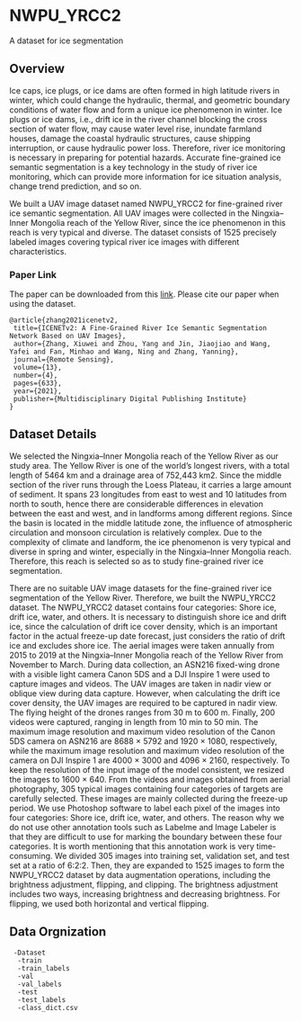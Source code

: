 # NWPU_YRCC2
A dataset for ice segmentation
## Overview
Ice caps, ice plugs, or ice dams are often formed in high latitude rivers in winter, which could change the hydraulic, thermal, and geometric boundary conditions of water flow and form a unique ice phenomenon in winter. Ice plugs or ice dams, i.e., drift ice in the river channel blocking the cross section of water flow, may cause water level rise, inundate farmland houses, damage the coastal hydraulic structures, cause shipping interruption, or cause hydraulic power loss. Therefore, river ice monitoring is necessary in preparing for potential hazards. Accurate fine-grained ice semantic segmentation is a key technology in the study of river ice monitoring, which can provide more information for ice situation analysis, change trend prediction, and so on.

We built a UAV image dataset named NWPU_YRCC2 for fine-grained river ice semantic segmentation. All UAV images were collected in the Ningxia–Inner Mongolia reach of the Yellow River, since the ice phenomenon in this reach is very typical and diverse. The dataset consists of 1525 precisely labeled images covering typical river ice images with different characteristics.
### Paper Link
The paper can be downloaded from this [link](https://www.researchgate.net/publication/349258007_ICENETv2_A_Fine-Grained_River_Ice_Semantic_Segmentation_Network_Based_on_UAV_Images).
Please cite our paper when using the dataset.
 ```
@article{zhang2021icenetv2,
  title={ICENETv2: A Fine-Grained River Ice Semantic Segmentation Network Based on UAV Images},
  author={Zhang, Xiuwei and Zhou, Yang and Jin, Jiaojiao and Wang, Yafei and Fan, Minhao and Wang, Ning and Zhang, Yanning},
  journal={Remote Sensing},
  volume={13},
  number={4},
  pages={633},
  year={2021},
  publisher={Multidisciplinary Digital Publishing Institute}
}
```
## Dataset Details
We selected the Ningxia–Inner Mongolia reach of the Yellow River as our study area. The Yellow River is one of the world’s longest rivers, with a total length of 5464 km and a drainage area of 752,443 km2. Since the middle section of the river runs through the Loess Plateau, it carries a large amount of sediment. It spans 23 longitudes from east to west and 10 latitudes from north to south, hence there are considerable differences in elevation between the east and west, and in landforms among different regions. Since the basin is located in the middle latitude zone, the influence of atmospheric circulation and monsoon circulation is relatively complex. Due to the complexity of climate and landform, the ice phenomenon is very typical and diverse in spring and winter, especially in the Ningxia–Inner Mongolia reach. Therefore, this reach is selected so as to study fine-grained river ice segmentation.

There are no suitable UAV image datasets for the fine-grained river ice segmentation of the Yellow River. Therefore, we built the NWPU_YRCC2 dataset. The NWPU_YRCC2 dataset contains four categories: Shore ice, drift ice, water, and others. It is necessary to distinguish shore ice and drift ice, since the calculation of drift ice cover density, which is an important factor in the actual freeze-up date forecast, just considers the ratio of drift ice and excludes shore ice. The aerial images were taken annually from 2015 to 2019 at the Ningxia–Inner Mongolia reach of the Yellow River from November to March. During data collection, an ASN216 fixed-wing drone with a visible light camera Canon 5DS and a DJI Inspire 1 were used to capture images and videos. The UAV images are taken in nadir view or oblique view during data capture. However, when calculating the drift ice cover density, the UAV images are required to be captured in nadir view. The flying height of the drones ranges from 30 m to 600 m. Finally, 200 videos were captured, ranging in length from 10 min to 50 min. The maximum image resolution and maximum video resolution of the Canon 5DS camera on ASN216 are 8688 × 5792 and 1920 × 1080, respectively, while the maximum image resolution and maximum video resolution of the camera on DJI Inspire 1 are 4000 × 3000 and 4096 × 2160, respectively. To keep the resolution of the input image of the model consistent, we resized the images to 1600 × 640. From the videos and images obtained from aerial photography, 305 typical images containing four categories of targets are carefully selected. These images are mainly collected during the freeze-up period. We use Photoshop software to label each pixel of the images into four categories: Shore ice, drift ice, water, and others. The reason why we do not use other annotation tools such as Labelme and Image Labeler is that they are difficult to use for marking the boundary between these four categories. It is worth mentioning that this annotation work is very time-consuming. We divided 305 images into training set, validation set, and test set at a ratio of 6:2:2. Then, they are expanded to 1525 images to form the NWPU_YRCC2 dataset by data augmentation operations, including the brightness adjustment, flipping, and clipping. The brightness adjustment includes two ways, increasing brightness and decreasing brightness. For flipping, we used both horizontal and vertical flipping.
## Data Orgnization
     -Dataset
      -train
      -train_labels
      -val
      -val_labels
      -test
      -test_labels
      -class_dict.csv
